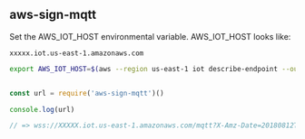 
## aws-sign-mqtt

Set the AWS_IOT_HOST environmental variable. AWS_IOT_HOST looks like:

```
xxxxx.iot.us-east-1.amazonaws.com
```

```bash
export AWS_IOT_HOST=$(aws --region us-east-1 iot describe-endpoint --output text)
```

```js

const url = require('aws-sign-mqtt')()

console.log(url)

// => wss://XXXXX.iot.us-east-1.amazonaws.com/mqtt?X-Amz-Date=20180812T133259Z&X-Amz-Algorithm=AWS4-HMAC-SHA256&X-Amz-Credential=ZZZ%2F20180812%2Fus-east-1%2Fiotdevicegateway%2Faws4_request&X-Amz-SignedHeaders=host&X-Amz-Signature=PPP&X-Amz-Security-Token=QQQ
```
